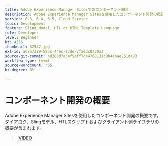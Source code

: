 ```yaml
---
title: Adobe Experience Manager Sitesでのコンポーネント開発
description: Adobe Experience Manager Sitesを使用したコンポーネント開発の概要です。 ダイアログ、Slingモデル、HTLスクリプトおよびクライアント側ライブラリの概要が含まれます。
version: 6.3, 6.4, 6.5, Cloud Service
topic: Development
feature: Sling Model, HTL or HTML Template Language
role: Developer
level: Beginner
kt: 4235
thumbnail: 32547.jpg
exl-id: ad767329-58bc-44ec-83de-2f5e3c8a30a3
source-git-commit: ad203d7a34f5eff7de4768131c9b4ebae261da93
workflow-type: tm+mt
source-wordcount: '55'
ht-degree: 0%

---
```


# コンポーネント開発の概要

Adobe Experience Manager Sitesを使用したコンポーネント開発の概要です。 ダイアログ、Slingモデル、HTLスクリプトおよびクライアント側ライブラリの概要が含まれます。

>[!VIDEO](https://video.tv.adobe.com/v/32547/?quality=12&learn=on)
